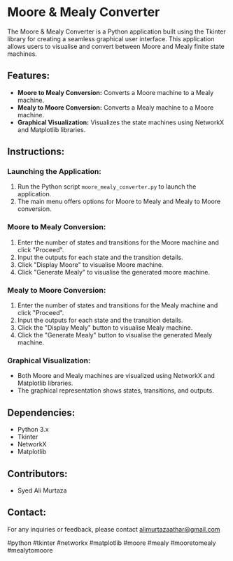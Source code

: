 # Moore & Mealy Converter

The Moore & Mealy Converter is a Python application built using the Tkinter library for creating a seamless graphical user interface. This application allows users to visualise and convert between Moore and Mealy finite state machines.

## Features:

- **Moore to Mealy Conversion:** Converts a Moore machine to a Mealy machine.
- **Mealy to Moore Conversion:** Converts a Mealy machine to a Moore machine.
- **Graphical Visualization:** Visualizes the state machines using NetworkX and Matplotlib libraries.

## Instructions:

### Launching the Application:

1. Run the Python script `moore_mealy_converter.py` to launch the application.
2. The main menu offers options for Moore to Mealy and Mealy to Moore conversion.

### Moore to Mealy Conversion:

1. Enter the number of states and transitions for the Moore machine and click "Proceed".
2. Input the outputs for each state and the transition details.
3. Click "Display Moore" to visualise Moore machine.
4. Click "Generate Mealy" to visualise the generated moore machine.

### Mealy to Moore Conversion:

1. Enter the number of states and transitions for the Mealy machine and click "Proceed".
2. Input the outputs for each state and the transition details.
3. Click the "Display Mealy" button to visualise Mealy machine.
4. Click the "Generate Mealy" button to visualise the generated Mealy machine.

### Graphical Visualization:

- Both Moore and Mealy machines are visualized using NetworkX and Matplotlib libraries.
- The graphical representation shows states, transitions, and outputs.

## Dependencies:

- Python 3.x
- Tkinter
- NetworkX
- Matplotlib

## Contributors:

- Syed Ali Murtaza

## Contact: 

For any inquiries or feedback, please contact alimurtazaathar@gmail.com

#python #tkinter #networkx #matplotlib #moore #mealy #mooretomealy #mealytomoore

